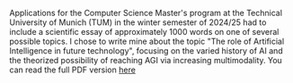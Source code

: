 Applications for the Computer Science Master's program at the Technical University of Munich (TUM) in the winter semester of 2024/25 had to include a scientific essay of approximately 1000 words on one of several possible topics. I chose to write mine about the topic "The role of Artificial Intelligence in future technology", focusing on the varied history of AI and the theorized possibility of reaching AGI via increasing multimodality. You can read the full PDF version [here](https://github.com/LunaNordin/The-role-of-Artificial-Intelligence-in-future-technology/blob/main/The%20role%20of%20Artificial%20Intelligence%20in%20future%20technology.pdf)

